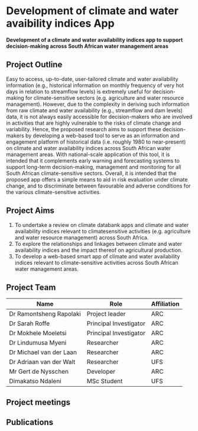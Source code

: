 # Development of climate and water avaibility indices App
**Development of a climate and water availability indices app to support decision-making across South African water management areas**

## Project Outline
Easy to access, up-to-date, user-tailored climate and water availability information (e.g., historical information on monthly frequency of very hot days in relation to streamflow levels) is extremely useful for decision-making for climate-sensitive sectors (e.g. agriculture and water resource management). However, due to the complexity in deriving such information from raw climate and water availability (e.g., streamflow and dam levels) data, it is not always easily accessible for decision-makers who are involved in activities that are highly vulnerable to the risks of climate change and variability. Hence, the proposed research aims to support these decision-makers by developing a web-based tool to serve as an information and engagement platform of historical data (i.e. roughly 1980 to near-present) on climate and water availability indices across South African water management areas. With national-scale application of this tool, it is intended that it complements early warning and forecasting systems to support long-term decision-making, management and monitoring for all South African climate-sensitive sectors. Overall, it is intended that the proposed app offers a simple means to aid in risk evaluation under climate change, and to discriminate between favourable and adverse conditions for the various climate-sensitive activities.
## Project Aims
1. To undertake a review on climate databank apps and climate and water availability indices relevant to climatesensitive activities (e.g. agriculture and water resource management) across South Africa.
2. To explore the relationships and linkages between climate and water availability indices and the impact thereof on agricultural production.
3. To develop a web-based smart app of climate and water availability indices relevant to climate-sensitive activities across South African water management areas.

## Project Team
|Name                     | Role                  | Affiliation |
|-------------------------|-----------------------|-------------|
|Dr Ramontsheng Rapolaki  | Project leader        | ARC         |
|Dr Sarah Roffe           | Principal Investigator| ARC         |
|Dr Mokhele Moeletsi      | Principal Investigator| ARC         |
|Dr Lindumusa Myeni       | Researcher            | ARC         |
|Dr Michael van der Laan  | Researcher            | ARC         |
|Dr Adriaan van der Walt  | Researcher            | UFS         |
|Mr Gert de Nysschen      | Developer             | ARC         |
|Dimakatso Ndaleni        | MSc Student           | UFS         |



## Project meetings

## Publications
